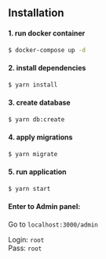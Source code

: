 ## Installation

#### 1. run docker container

```sh
$ docker-compose up -d
```

#### 2. install dependencies

```sh
$ yarn install
```

#### 3. create database

```sh
$ yarn db:create
```

#### 4. apply migrations

```sh
$ yarn migrate
```

#### 5. run application

```sh
$ yarn start
```

#### Enter to Admin panel:

Go to `localhost:3000/admin`

Login: `root`  
Pass: `root`
